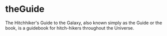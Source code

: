 # theGuide

The Hitchhiker's Guide to the Galaxy, also known simply as the Guide or the book, is a guidebook for hitch-hikers throughout the Universe.
